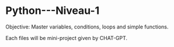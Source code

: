 # Python---Niveau-1



Objective: Master variables, conditions, loops and simple functions.

Each files will be mini-project given by CHAT-GPT. 
